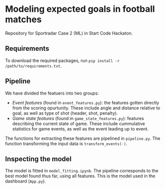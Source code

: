 # Modeling expected goals in football matches

Repository for Sportradar Case 2 (ML) in Start Code Hackaton.

## Requirements

To download the required packages, run `pip install -r /path/to/requirements.txt`. 

## Pipeline

We have divided the featuers into two groups: 
- *Event features* (found in `event_features.py`): the features gotten directly from the scoring opurtunity. These include angle and distance relative to goal, as well as type of shot (header, shot, penalty). 
- *Game state features* (found in `game_state_features.py`): features describing the current state of game. These include cummulative statistics for game events, as well as the event leading up to event. 

The functions for extracting these features are pipelined in `pipeline.py`. The function transforming the input data is `transform_events(·)`.

## Inspecting the model

The model is fitted in `model_fitting.ipynb`. The pipeline corresponds to the best model found thus far, using all features. This is the model used in the dashboard (`App.py`).

